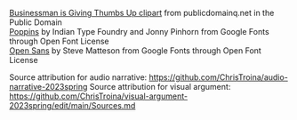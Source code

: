 [Businessman is Giving Thumbs Up clipart](https://creazilla.com/nodes/35834-businessman-is-giving-thumbs-up-clipart) from publicdomainq.net in the Public Domain <br>
[Poppins](https://fonts.google.com/specimen/Poppins) by Indian Type Foundry and Jonny Pinhorn from Google Fonts through Open Font License <br>
[Open Sans](https://fonts.google.com/specimen/Open+Sans) by Steve Matteson from Google Fonts through Open Font License<br>

Source attribution for audio narrative: https://github.com/ChrisTroina/audio-narrative-2023spring
Source attribution for visual argument: https://github.com/ChrisTroina/visual-argument-2023spring/edit/main/Sources.md
